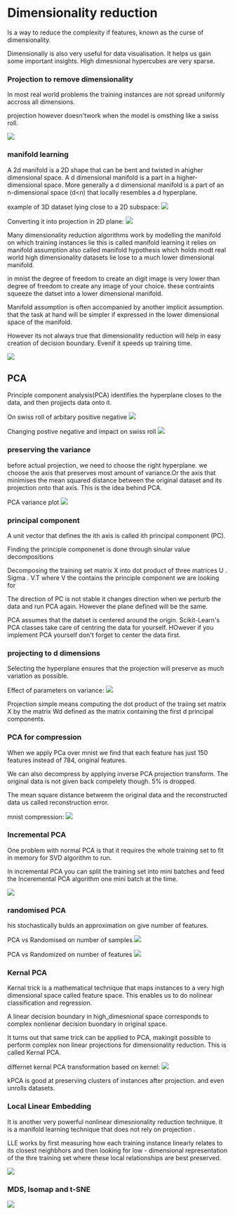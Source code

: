 # Dimensionality reduction

Is a way to reduce the complexity if features, known as the curse of dimensionality.

Dimensionally is also very useful for data visualisation.
It helps us gain some important insights.
High dimesnional hypercubes are very sparse.

### Projection to remove dimensionality

In most real world problems the training instances are not spread uniformly accross all dimensions.

projection however doesn'twork when the model is omsthing like a swiss roll.

![](swiss_roll.png)

### manifold learning

A 2d manifold is a 2D shape that can be bent and twisted in ahigher dimensional space. A d dimensional manifold is a part in a higher-dimensional space. More generally a d dimensional manifold is a part of an n-dimensional space (d<n) that locally resembles a d hyperplane.

example of 3D dataset lying close to a 2D subspace:
![](3d_dataset.png)

Converting it into projection in 2D plane:
![](3d_dataset_projection.png)

Many dimensionality reduction algorithms work by modelling the manifold on which training instances lie this is called manifold learning it relies on manifold assumption also called manifold hypothesis which holds modt real world high dimensionality datasets lie lose to a much lower dimensional manifold. 

in mnist the degree of freedom to create an digit image is very lower than degree of freedom to create any image of your choice. these contraints squeeze the datset into a lower dimensional manifold.

Manifold assumption is often accompanied by another implicit assumption. that the task at hand will be simpler if expressed in the lower dimensional space of the manifold.

However its not always true that dimensionality reduction will help in easy creation of decision boundary. Evenif it speeds up training time.

![](swiss_roll_projection.png)

## PCA

Principle component analysis(PCA) identifies the hyperplane closes to the data, and then projjects data onto it.

On swiss roll of arbitary positive negative
![](swiss_1.png)

Changing postive negative and impact on swiss roll
![](swiss_2.png)

### preserving the variance

before actual projection, we need to choose the right hyperplane. 
we choose the axis that preserves most amount of variance.Or the axis that minimises the mean squared distance between the original dataset and its projection onto that axis. This is the idea behind PCA.


PCA variance plot
![](pca_variance.png)

### principal component

A unit vector that defines the ith axis is called ith principal component (PC). 

Finding the principle componenet is done through sinular value decompositions

Decomposing the training set matrix X into dot product of three matrices U . Sigma . V.T where V the contains the principle component we are looking for

The direction of PC is not stable it changes direction when we perturb the data and run PCA again. However the plane defined will be the same.

PCA assumes that the datset is centered around the origin. Scikit-Learn's PCA classes take care of centring the data for yourself. HOwever if you implement PCA yourself don't forget to center the data first.


### projecting to d dimensions

Selecting the hyperplane ensures that the projection will preserve as much variation as possible. 

Effect of parameters on variance:
![](effect_of_params_on_variance.png)

Projection simple means computing the dot product of the traiing set matrix X by the matrix Wd defined as the matrix containing the first d principal components.

### PCA for compression

When we apply PCa over mnist we find that each feature has just 150 features instead of 784, original features.

We can also decompress by applying inverse PCA projection transform. The original data is not given back compelety though. 5% is dropped. 

The mean square distance betweem the original data and the reconstructed data us called reconstruction error.

mnist compression:
![](mnist_compression.png)

### Incremental PCA

One problem with normal PCA is that it requires the whole training set to fit in memory for SVD algorithm to run.

In incremental PCA you can split the training set into mini batches and feed the Inceremental PCA algorithm one mini batch at the time.

![](incremental_pca.png)

### randomised PCA

his stochastically bulds an approximation on give number of features.

PCA vs Randomised on number of samples
![](pcavsrpca1.png)

PCA vs Randomized on number of features
![](pcavsrpca2.png)

### Kernal PCA

Kernal trick is a mathematical technique that maps instances to a very high dimensional space called feature space. This enables us to do nolinear classification and regression. 

A linear decision boundary in high_dimesnional space  corresponds to complex nonlienar decision buondary in original space.

It turns out that same trick can be applied to PCA, makingit possible to perform complex non linear projections for dimensionality reduction. This is called Kernal PCA.

differnet kernal PCA transformation based on kernel:
![](kernel.png)

kPCA is good at preserving clusters of instances after projection. and even unrolls datasets.

### Local Linear Embedding

It is another very powerful nonlinear dimesnionality reduction technique. It is a manifold learning technique that does not rely on projection . 

LLE works by first measuring how each training instance linearly relates to its closest neighbhors and then looking for low - dimensional representation of the thre training set where these local relationships  are best preserved.

![](lle.png)


### MDS, Isomap and t-SNE

![](mit.png)





